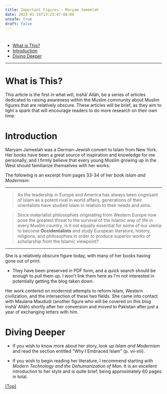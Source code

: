 ```yaml
--- 
title: Important Figures - Maryam Jameelah
date: 2023-01-16T13:23:47-08:00
unsafe: true
draft: false
---
```


# <a name="top"></a>

* [What is This?](#what-is-this)
* [Introduction](#introduction)
* [Diving Deeper](#diving-deeper)

***

# <a name="what-is-this"></a> 

# What is This?

This article is the first in what will, inshāʾ Allāh, be a series of articles dedicated to raising awareness within the Muslim community about Muslim figures that are relatively obscure. These articles will be brief, as they aim to light a spark that will encourage readers to do more research on their own time. 

# <a name="introduction"></a> 

# Introduction

Maryam Jameelah was a German-Jewish convert to Islam from New York. Her books have been a great source of inspiration and knowledge for me personally, and I firmly believe that every young Muslim growing up in the West should familiarize themselves with her works. 

The following is an excerpt from pages 33-34 of her book *Islam and Modernism*:

***

> As the leadership in Europe and America has always been cognisant of Islam as a potent rival in world affairs, generations of their orientalists have studied Islam in relation to their needs and aims. 

> Since materialist philosophies originating from Western Europe now pose the greatest threat to the survival of the Islamic way of life in every Muslim country, is it not equally essential for some of our ulema to become __Occidentalists__ and study European literature, history, religions, and philosophies in order to produce superior works of scholarship from the Islamic viewpoint?

***

She is a relatively obscure figure today, with many of her books having gone out of print. 

* They have been preserved in PDF form, and a quick search should be enough to pull them up. I won't link them here as I'm not interested in potentially getting the blog taken down.

Her work centered on modernist attempts to reform Islam, Western civilization, and the intersection of these two fields. She came into contact with Maulana Maududi (another figure who will be covered on this blog inshāʾ Allāh) shortly after her conversion and moved to Pakistan after just a year of exchanging letters with him. 

# <a name="diving-deeper"></a> 

# Diving Deeper

* If you wish to know more about her story, look up *Islam and Modernism* and read the section entitled "Why I Embraced Islam" (p. vii-xiii).

* If you wish to begin reading her literature, I recommend starting with *Modern Technology and the Dehumanization of Man*. It is an excellent introduction to her style and is quite brief, being approximately 60 pages in total.

[[Top]](#top)

